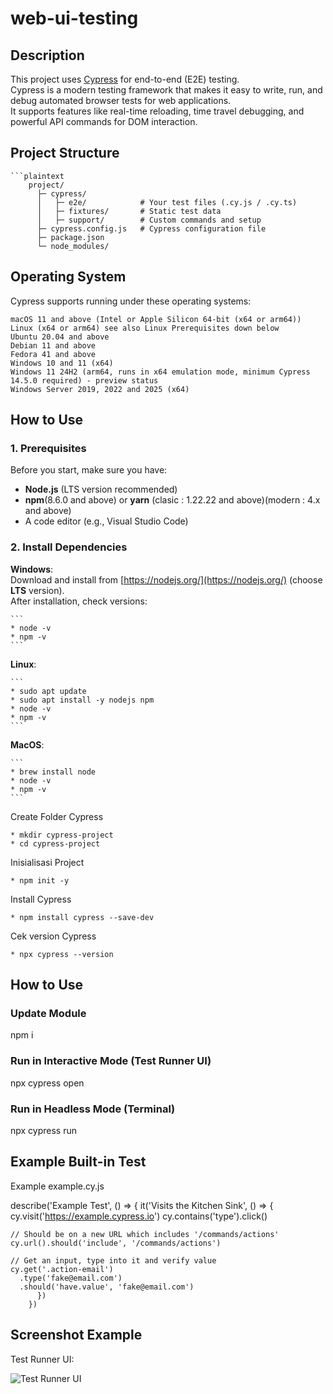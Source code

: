 # web-ui-testing

## Description

This project uses [Cypress](https://www.cypress.io/) for end-to-end (E2E) testing.  
Cypress is a modern testing framework that makes it easy to write, run, and debug automated browser tests for web applications.  
It supports features like real-time reloading, time travel debugging, and powerful API commands for DOM interaction.

## Project Structure
    ```plaintext
        project/
          ├─ cypress/
          │   ├─ e2e/            # Your test files (.cy.js / .cy.ts)
          │   ├─ fixtures/       # Static test data
          │   ├─ support/        # Custom commands and setup
          ├─ cypress.config.js   # Cypress configuration file
          ├─ package.json
          └─ node_modules/

## Operating System
  Cypress supports running under these operating systems:

    macOS 11 and above (Intel or Apple Silicon 64-bit (x64 or arm64))
    Linux (x64 or arm64) see also Linux Prerequisites down below
    Ubuntu 20.04 and above
    Debian 11 and above
    Fedora 41 and above
    Windows 10 and 11 (x64)
    Windows 11 24H2 (arm64, runs in x64 emulation mode, minimum Cypress 14.5.0 required) - preview status
    Windows Server 2019, 2022 and 2025 (x64)

## How to Use

### 1. Prerequisites
Before you start, make sure you have:
- **Node.js** (LTS version recommended)
- **npm**(8.6.0 and above) or **yarn** (clasic : 1.22.22 and above)(modern : 4.x and above)
- A code editor (e.g., Visual Studio Code)

### 2. Install Dependencies
 **Windows**:  
  Download and install from [https://nodejs.org/](https://nodejs.org/) (choose **LTS** version).  
  After installation, check versions:  
    
    ```
    * node -v
    * npm -v
    ```

 **Linux**:
    
    ```
    * sudo apt update
    * sudo apt install -y nodejs npm
    * node -v
    * npm -v
    ```

 **MacOS**:
    
    ```
    * brew install node
    * node -v
    * npm -v
    ```

 Create Folder Cypress
    
    * mkdir cypress-project
    * cd cypress-project

 Inisialisasi Project
    
    * npm init -y

 Install Cypress
    
    * npm install cypress --save-dev

 Cek version Cypress
    
    * npx cypress --version


## How to Use

### Update Module

npm i

### Run in Interactive Mode (Test Runner UI)

npx cypress open

### Run in Headless Mode (Terminal)

npx cypress run

## Example Built-in Test
Example example.cy.js

describe('Example Test', () => {
  it('Visits the Kitchen Sink', () => {
    cy.visit('https://example.cypress.io')
    cy.contains('type').click()

    // Should be on a new URL which includes '/commands/actions'
    cy.url().should('include', '/commands/actions')

    // Get an input, type into it and verify value
    cy.get('.action-email')
      .type('fake@email.com')
      .should('have.value', 'fake@email.com')
          })
        })

## Screenshot Example
Test Runner UI:

![Test Runner UI](https://prnt.sc/y0lw9eBscdU6)



